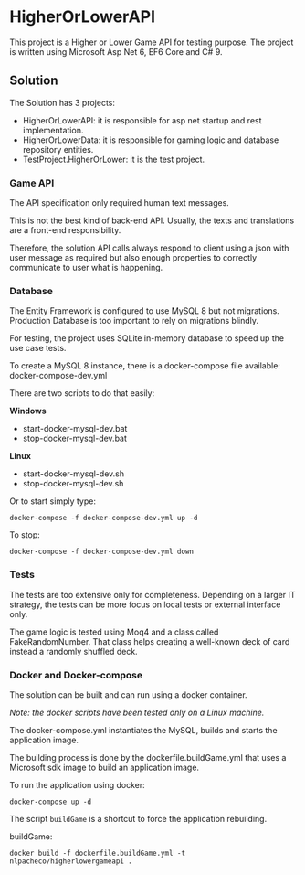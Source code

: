 # HigherOrLowerAPI


This project is a Higher or Lower Game API for testing purpose.
The project is written using Microsoft Asp Net 6, EF6 Core and C# 9.



## Solution

The Solution has 3 projects:
- HigherOrLowerAPI: it is responsible for asp net startup and rest implementation.
- HigherOrLowerData: it is responsible for gaming logic and database repository entities.
- TestProject.HigherOrLower: it is the test project.


### Game API

The API specification only required human text messages. 

This is not the best kind of back-end API. Usually, the texts and translations are a front-end responsibility.

Therefore, the solution API calls always respond to client using a json with user message as required but also enough properties to correctly communicate to user what is happening.


### Database

The Entity Framework is configured to use MySQL 8 but not migrations. 
Production Database is too important to rely on migrations blindly.

For testing, the project uses SQLite in-memory database to speed up the use case tests.

To create a MySQL 8 instance, there is a docker-compose file available: docker-compose-dev.yml

There are two scripts to do that easily: 

**Windows**
- start-docker-mysql-dev.bat
- stop-docker-mysql-dev.bat

**Linux**
- start-docker-mysql-dev.sh
- stop-docker-mysql-dev.sh

Or to start simply type: 

`docker-compose -f docker-compose-dev.yml up -d`


To stop: 

`docker-compose -f docker-compose-dev.yml down`



### Tests


The tests are too extensive only for completeness. 
Depending on a larger IT strategy, the tests can be more focus on local tests or external interface only.

The game logic is tested using Moq4 and a class called FakeRandomNumber.
That class helps creating a well-known deck of card instead a randomly shuffled deck. 



### Docker and Docker-compose


The solution can be built and can run using a docker container.


*Note: the docker scripts have been tested only on a Linux machine.*


The docker-compose.yml instantiates the MySQL, builds and starts the application image.

The building process is done by the dockerfile.buildGame.yml that uses a Microsoft sdk image to build an application image.


To run the application using docker: 

```
docker-compose up -d
```


The script `buildGame` is a shortcut to force the application rebuilding.

buildGame:

`docker build -f dockerfile.buildGame.yml -t nlpacheco/higherlowergameapi .`









